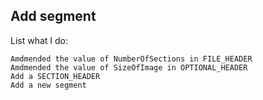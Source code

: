 ## Add segment

List what I do:
    
    Amdmended the value of NumberOfSections in FILE_HEADER
    Amdmended the value of SizeOfImage in OPTIONAL_HEADER
    Add a SECTION_HEADER
    Add a new segment

